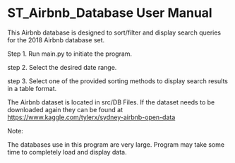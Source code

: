 # ST_Airbnb_Database User Manual
This Airbnb database is designed to sort/filter and display search queries for the 2018
Airbnb database set.

Step 1. Run main.py to initiate the program.

step 2. Select the desired date range.

step 3. Select one of the provided sorting methods to display search results in a table format.

The Airbnb dataset is located in src/DB Files. 
If the dataset needs to be downloaded again they can be found at 
https://www.kaggle.com/tylerx/sydney-airbnb-open-data 


Note:

The databases use in this program are very large. Program may take some time to completely load
and display data. 